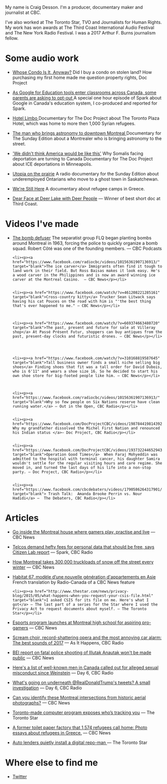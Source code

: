 <!--
**craigdesson/craigdesson** is a ✨ _special_ ✨ repository because its `README.md` (this file) appears on your GitHub profile.

Here are some ideas to get you started:

- 🔭 I’m currently working on ...
- 🌱 I’m currently learning ...
- 👯 I’m looking to collaborate on ...
- 🤔 I’m looking for help with ...
- 💬 Ask me about ...
- 📫 How to reach me: ...
- 😄 Pronouns: ...
- ⚡ Fun fact: ...
-->


	
<p>My name is Craig Desson. I'm a producer, documentary maker and journalist at CBC.</p> 
	
<p>I've also worked at The Toronto Star, TVO and Journalists for Human Rights. My work has won awards at The Third Coast International Audio Festival and The New York Radio Festival. I was a 2017 Arthur F. Burns journalism fellow.</p>


<h1>Some audio work</h1>

<ul>


<li><p><a href="https://www.cbc.ca/radio/docproject/did-i-buy-a-condo-on-stolen-land-how-purchasing-my-first-home-made-me-question-property-rights-1.6007196" target="blank"> Whose Condo Is It, Anyway?</a> Did I buy a condo on stolen land? How purchasing my first home made me question property rights, Doc Project</p></li>



<li><p><a href="http://www.cbc.ca/radio/spark/episode-401-1.4694935/as-google-for-education-tools-enter-classrooms-across-canada-some-parents-are-asking-to-opt-out-1.4694939" target="blank"> As Google for Education tools enter classrooms across Canada, some parents are asking to opt-out </a> A special one hour episode of Spark about Google in Canada's education system, I co-produced and reported for Spark. </p></li>


<li><p><a href="http://www.cbc.ca/radio/docproject/from-syria-to-life-at-the-hotel-limbo-1.3584664" target="blank">Hotel Limbo </a> Documentary for The Doc Project about The Toronto Plaza Hotel, which was home to more then 1,000 Syrian refugees. </p></li>


<li><p><a href="https://www.cbc.ca/radio/thesundayedition/the-sunday-edition-for-september-22-2019-1.5291065/the-man-who-brings-astronomy-to-downtown-montreal-1.5291212" target="blank">The man who brings astronomy to downtown Montreal </a> Documentary for The Sunday Edition about a Montrealer who is bringing astronomy to the street.</p></li>


<li><p><a href="http://www.cbc.ca/radio/docproject/we-didn-t-think-america-would-be-like-this-why-somalis-facing-deportation-are-turning-to-canada-1.4146750" target="blank"> 'We didn't think America would be like this'</a>  Why Somalis facing deportation are turning to Canada </a> Documentary for The Doc Project about ICE deportations in Minneapolis.</p></li>


<li><p><a href="http://www.cbc.ca/radio/thesundayedition/elegy-for-a-tree-putin-s-russia-the-visit-utopia-on-the-prairie-john-boyne-1.3001893/utopia-on-the-prairie-1.3001935" target="blank">Utopia on the prairie</a> A radio documentary for the Sunday Edition about underemployed Ontarians who move to a ghost town in Saskatchewan.</p></li>

	


<li><p><a href="http://www.cbc.ca/player/play/845137475890" target="blank"> We're Still Here</a> A documentary about refugee camps in Greece.</p></li>


<li><p><a href="http://thirdcoastfestival.org/explore/feature/dear-face-at-deer-lake-with-deer-people" target="blank">Dear Face at Deer Lake with Deer People</a> — Winner of best short doc at Third Coast.</p></li>


</ul>


<h1>Videos I've made</h1>

<ul>
	<li><p><a href="https://www.youtube.com/watch?v=2twRySBDM1k&" target="blank">The bomb defuser</a> The separatist group FLQ began planting bombs around Montreal in 1963, forcing the police to quickly organize a bomb squad.  Robert Côté was one of the founding members.
  — CBC Podcasts</p></li>
	
	
	
	<li><p><a href="https://www.facebook.com/radiocbc/videos/10156361907136913/" target="blank">The ice carver</a> Immigrants often find it tough to land work in their field. But Ross Baisas makes it look easy. He's a wood carver in the Philippines and is now an award winning ice carver at the Montreal Casino.  — CBC News</p></li>


	<li><p><a href="https://www.facebook.com/watch/?v=461208221285161" target="blank">Cross-country kitty</a> Trucker Sean Litwack says having his cat Pouces on the road with him is "'the best thing that's ever happened to me." — CBC News</p></li>



	<li><p><a href="https://www.facebook.com/watch/?v=669374663480720" target="blank">The past, present and future for sale at Villeray shop</a> At Passé Présent Futur, shoppers can buy antiques from the past, present-day clocks and futuristic drones. — CBC News</p></li>




	<li><p><a href="https://www.facebook.com/watch/?v=310168819587645" target="blank">Tall business owner finds a small niche selling big shoes</a> Finding shoes that fit was a tall order for David Dubois, who is 6'11" and wears a shoe size 16. So he decided to start his own shoe store for big-footed people like him. — CBC News</p></li>



	<li><p><a href="https://www.facebook.com/radiocbc/videos/10156361907136913/" target="blank">Why so few people on Six Nations reserve have clean running water.</a> — Out in the Open, CBC Radio</p></li>


	<li><p><a href="https://www.facebook.com/DocProjectCBC/videos/1987844198143922/"> Why my grandfather dissolved the Michel First Nation and renounced his Indian status </a>— Doc Project, CBC Radio</p></li>


	<li><p><a href="https://www.facebook.com/DocProjectCBC/videos/1937322446529431/" target="blank">Operation Good Times</a>  When Faraj Mohyeddin was admitted to the hospital with terminal cancer, his daughter Samira wouldn't settle for the regular visiting hours and care regime. She moved in, and turned the last days of his life into a non-stop party. — Doc Project, CBC Radio</p></li>


	<li><p><a href="https://www.facebook.com/cbcdebaters/videos/1790586264317901/" target="blank"> Trash Talk:  Amanda Brooke Perrin vs. Nour Hadidi</a> —  The Debaters, CBC Radio</p></li>


</ul>

<h1>Articles</h1>
<ul>

<li><p><a href="https://www.cbc.ca/news/canada/montreal/montreal-gaming-house-1.5129790">Go inside the Montreal house where gamers play, practise and live</a> — CBC News</p></li>


<li><p><a href="http://www.cbc.ca/news/a-former-toilet-paper-factory-that-1-574-refugees-call-home-1.3869907" target="blank">Telcos demand hefty fees for personal data that should be free, says Citizen Lab report</a> — Spark, CBC Radio</p></li>

<li><p><a href="https://www.cbc.ca/news/canada/montreal/how-montreal-takes-300-000-truckloads-of-snow-off-the-street-every-winter-1.5023619">How Montreal takes 300,000 truckloads of snow off the street every winter</a> — CBC News</p></li>

<li><p><a href="https://ici.radio-canada.ca/nouvelle/1285229/habitat-67-inspiration-construction-appartements-asie-ville-architecture">Habitat 67, modèle d’une nouvelle génération d'appartements en Asie </a> French translation by Radio-Canada of a CBC News feature</p></li>

	<li><p><a href="http://www.thestar.com/news/privacy-blog/2015/05/what-happens-when-you-request-your-csis-file.html" target="blank">I asked CSIS for its file on me. Here's what I got</a> — The last part of a series for the Star where I used the Privacy Act to request documents about myself. — The Toronto Star</p></li>


<li><p><a href="https://www.cbc.ca/news/canada/montreal/esports-program-launches-at-montreal-high-school-for-aspiring-pro-gamers-1.4987114">Esports program launches at Montreal high school for aspiring pro-gamers</a> — CBC News</p></li>



<li><p><a href="https://www.cbc.ca/radio/asithappens/scream-choir-record-shattering-opera-and-the-most-annoying-car-alarm-the-best-sounds-of-2017-1.4458349" target="blank">Scream choir, record-shattering opera and the most annoying car alarm: The best sounds of 2017</a> — As It Happens, CBC Radio</p></li>



<li><p><a href="https://www.cbc.ca/news/canada/montreal/police-watchdog-report-on-anautak-shooting-won-t-be-made-public-1.4759659">BEI report on fatal police shooting of Illutak Anautak won't be made public</a> — CBC News</p></li>




<li><p><a href="www.cbc.ca/radio/day6/here-s-a-list-of-well-known-men-in-canada-called-out-for-alleged-sexual-misconduct-since-weinstein-1.4428132" target="blank">Here's a list of well-known men in Canada called out for alleged sexual misconduct since Weinstein</a> — Day 6, CBC Radio</p></li>




<li><p><a href="http://www.cbc.ca/radio/day6/episode-327-kellie-leitch-goes-viral-milo-yiannopoulos-takedown-saving-coral-reefs-and-more-1.4004459/what-s-going-on-underneath-realdonaldtrump-s-tweets-a-small-investigation-1.4004768" target="blank">What's going on underneath @RealDonaldTrump's tweets? A small investigation</a> — Day 6, CBC Radio</p></li>



<li><p><a href="https://www.cbc.ca/news/canada/montreal/can-you-identify-these-montreal-intersections-from-historic-aerial-photographs-1.4770386" target="blank">Can you identify these Montreal intersections from historic aerial photographs?</a> — CBC News</p></li>


<li><p><a href="https://www.thestar.com/business/tech_news/2015/01/28/toronto-made-computer-program-exposes-whos-tracking-you.html">Toronto-made computer program exposes who’s tracking you</a> — The Toronto Star</p></li>


<li><p><a href="http://www.cbc.ca/news/a-former-toilet-paper-factory-that-1-574-refugees-call-home-1.3869907" target="blank">A former toilet paper factory that 1,574 refugees call home: Photo essays about refugees in Greece.</a> — CBC News</p></li>


<li><p><a href="https://www.thestar.com/business/2015/01/14/auto_lenders_quietly_install_a_digital_repoman.html" target="blank">Auto lenders quietly install a digital repo-man </a> — The Toronto Star</p></li>



</ul>


<h1>Where else to find me</h1>
<ul>
	<li><p>
	<a href="http://www.twitter.com/craigdesson" target="blank">Twitter</a></p></li>

</ul>


